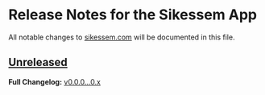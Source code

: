 # Release Notes for the Sikessem App

All notable changes to [sikessem.com](https://github.com/sikessem/sikessem.com) will be documented in this file.

## [Unreleased](https://github.com/sikessem/sikessem.com/compare/0.x...HEAD)

**Full Changelog:** [v0.0.0...0.x](https://github.com/sikessem/sikessem.com/compare/v0.0.0...0.x)
